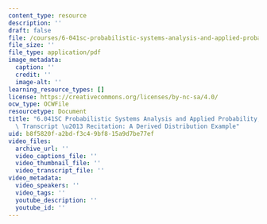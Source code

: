 ```yaml
---
content_type: resource
description: ''
draft: false
file: /courses/6-041sc-probabilistic-systems-analysis-and-applied-probability-fall-2013/b8f5820fa2bdf3c49bf815a9d7be77ef_MIT6_041SCF13_Derived_Distribution_Example_300k.pdf
file_size: ''
file_type: application/pdf
image_metadata:
  caption: ''
  credit: ''
  image-alt: ''
learning_resource_types: []
license: https://creativecommons.org/licenses/by-nc-sa/4.0/
ocw_type: OCWFile
resourcetype: Document
title: "6.041SC Probabilistic Systems Analysis and Applied Probability, Fall 2013\
  \ Transcript \u2013 Recitation: A Derived Distribution Example"
uid: b8f5820f-a2bd-f3c4-9bf8-15a9d7be77ef
video_files:
  archive_url: ''
  video_captions_file: ''
  video_thumbnail_file: ''
  video_transcript_file: ''
video_metadata:
  video_speakers: ''
  video_tags: ''
  youtube_description: ''
  youtube_id: ''
---
```

